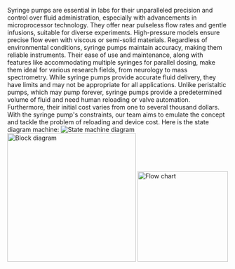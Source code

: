 Syringe pumps are essential in labs for their unparalleled precision and control over fluid administration, especially with advancements in microprocessor technology. They offer near pulseless flow rates and gentle infusions, suitable for diverse experiments. High-pressure models ensure precise flow even with viscous or semi-solid materials. Regardless of environmental conditions, syringe pumps maintain accuracy, making them reliable instruments. Their ease of use and maintenance, along with features like accommodating multiple syringes for parallel dosing, make them ideal for various research fields, from neurology to mass spectrometry. 
While syringe pumps provide accurate fluid delivery, they have limits and may not be appropriate for all applications. Unlike peristaltic pumps, which may pump forever, syringe pumps provide a predetermined volume of fluid and need human reloading or valve automation. Furthermore, their initial cost varies from one to several thousand dollars. With the syringe pump's constraints, our team aims to emulate the concept and tackle the problem of reloading and device cost. 
Here is the state diagram machine:
![State machine diagram](https://github.com/user-attachments/assets/99b6c41b-c80d-480c-ac7b-45def8549c08)
<img width="293" alt="Block diagram" src="https://github.com/user-attachments/assets/64d671ad-dec9-4624-8b41-0843cda362eb">
<img width="206" alt="Flow chart" src="https://github.com/user-attachments/assets/4db38dd1-0ac0-4477-90a8-9b31799c0081">

